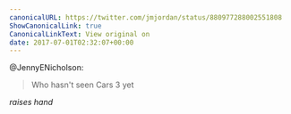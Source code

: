```yaml
---
canonicalURL: https://twitter.com/jmjordan/status/880977288002551808
ShowCanonicalLink: true
CanonicalLinkText: View original on
date: 2017-07-01T02:32:07+00:00
---
```

@JennyENicholson:

> Who hasn't seen Cars 3 yet

*raises hand*